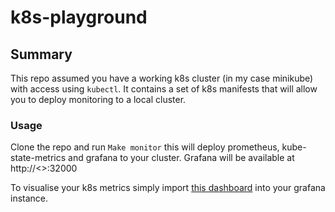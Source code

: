 # k8s-playground

## Summary
This repo assumed you have a working k8s cluster (in my case minikube) with access using `kubectl`.  It contains a set of k8s manifests that will allow you to deploy monitoring to a local cluster.

### Usage
Clone the repo and run `Make monitor` this will deploy prometheus, kube-state-metrics and grafana to your cluster.  Grafana will be available at http://<<your-node-ip>>:32000

To visualise your k8s metrics simply import [this dashboard](https://grafana.com/grafana/dashboards/8588) into your grafana instance.
